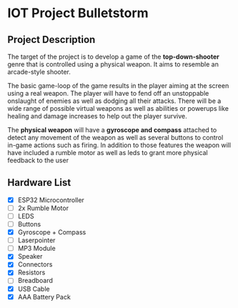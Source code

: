 # IOT Project Bulletstorm

## Project Description

The target of the project is to develop a game of the **top-down-shooter** genre that is controlled 
using a physical weapon. It aims to resemble an arcade-style shooter.

The basic game-loop of the game results in the player aiming at the screen using a real weapon. 
The player will have to fend off an unstoppable onslaught of enemies as well as dodging all their 
attacks. There will be a wide range of possible virtual weapons as well as abilities or powerups like 
healing and damage increases to help out the player survive.

The **physical weapon** will have a **gyroscope and compass** attached to detect any movement of the 
weapon as well as several buttons to control in-game actions such as firing. In addition to those 
features the weapon will have included a rumble motor as well as leds to grant more physical 
feedback to the user

## Hardware List
- [x] ESP32 Microcontroller
- [ ] 2x Rumble Motor
- [ ] LEDS
- [ ] Buttons
- [x] Gyroscope + Compass
- [ ] Laserpointer
- [ ] MP3 Module
- [X] Speaker
- [x] Connectors
- [x] Resistors
- [ ] Breadboard
- [x] USB Cable
- [X] AAA Battery Pack
